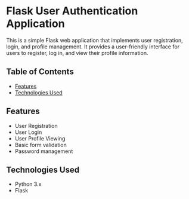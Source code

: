 # Flask User Authentication Application

This is a simple Flask web application that implements user registration, login, and profile management. It provides a user-friendly interface for users to register, log in, and view their profile information.

## Table of Contents
- [Features](#features)
- [Technologies Used](#technologies-used)

## Features
- User Registration
- User Login
- User Profile Viewing
- Basic form validation
- Password management

## Technologies Used
- Python 3.x
- Flask
